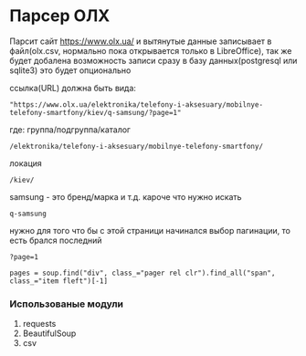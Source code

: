 # Парсер ОЛХ 
Парсит сайт https://www.olx.ua/ и вытянутые данные записывает в файл(olx.csv, нормально пока открывается только в LibreOffice), так же будет добалена возможность записи сразу в базу данных(postgresql  или sqlite3) это будет опционально

ссылка(URL) должна быть вида: 
```
"https://www.olx.ua/elektronika/telefony-i-aksesuary/mobilnye-telefony-smartfony/kiev/q-samsung/?page=1"
```
где: 
группа/подгруппа/каталог 
```
/elektronika/telefony-i-aksesuary/mobilnye-telefony-smartfony/
```
локация
```
/kiev/
```
samsung - это бренд/марка и т.д. кароче что нужно искать
```
q-samsung
```
нужно для того что бы с этой страници начинался выбор пагинации, то есть брался последний 
```
?page=1
```
```
pages = soup.find("div", class_="pager rel clr").find_all("span", class_="item fleft")[-1]
```
### Использованые модули
1. requests
2. BeautifulSoup
3. csv

